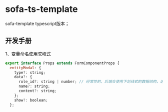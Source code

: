 # sofa-ts-template

sofa-template typescript版本；

## 开发手册

1、变量命名使用驼峰式

```javascript
export interface Props extends FormComponentProps {
  entityModal: {
    type?: string;
    data?: {
      role_id?: string | number; // 经常性的，后端会使用下划线式的数据结构，这种是否需要修复？
      name?: string;
      content?: string;
    };
    show?: boolean;
  };
```
